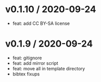 
v0.1.10 / 2020-09-24
==================

  * feat: add CC BY-SA license

v0.1.9 / 2020-09-24
==================

  * feat: gitignore
  * feat: add mirror script
  * feat: move all in template directory
  * bibtex fixups
